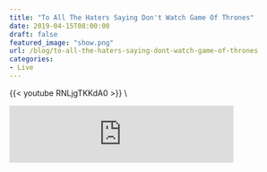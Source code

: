 ```yaml
---
title: "To All The Haters Saying Don't Watch Game Of Thrones"
date: 2019-04-15T08:00:00
draft: false
featured_image: "show.png"
url: /blog/to-all-the-haters-saying-dont-watch-game-of-thrones
categories:
- Live
---
```


{{< youtube RNLjgTKKdA0 >}} \

<iframe src="https://anchor.fm/thinklikeme/embed/episodes/To-All-The-Haters-Saying-Dont-Watch-Game-of-Thrones-e3om0k" height="102px" width="400px" frameborder="0" scrolling="no"></iframe>